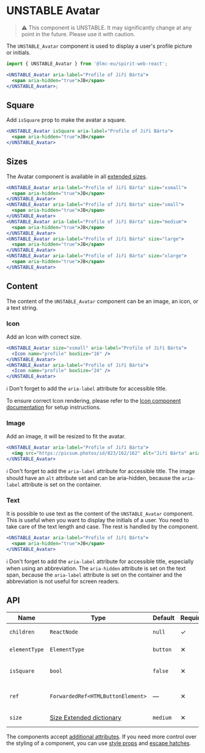 # UNSTABLE Avatar

> ⚠️ This component is UNSTABLE. It may significantly change at any point in the future.
> Please use it with caution.

The `UNSTABLE_Avatar` component is used to display a user's profile picture or initials.

```jsx
import { UNSTABLE_Avatar } from '@lmc-eu/spirit-web-react';

<UNSTABLE_Avatar aria-label="Profile of Jiří Bárta">
  <span aria-hidden="true">JB</span>
</UNSTABLE_Avatar>;
```

## Square

Add `isSquare` prop to make the avatar a square.

```jsx
<UNSTABLE_Avatar isSquare aria-label="Profile of Jiří Bárta">
  <span aria-hidden="true">JB</span>
</UNSTABLE_Avatar>
```

## Sizes

The Avatar component is available in all [extended sizes][dictionary-size].

```jsx
<UNSTABLE_Avatar aria-label="Profile of Jiří Bárta" size="xsmall">
  <span aria-hidden="true">JB</span>
</UNSTABLE_Avatar>
<UNSTABLE_Avatar aria-label="Profile of Jiří Bárta" size="small">
  <span aria-hidden="true">JB</span>
</UNSTABLE_Avatar>
<UNSTABLE_Avatar aria-label="Profile of Jiří Bárta" size="medium">
  <span aria-hidden="true">JB</span>
</UNSTABLE_Avatar>
<UNSTABLE_Avatar aria-label="Profile of Jiří Bárta" size="large">
  <span aria-hidden="true">JB</span>
</UNSTABLE_Avatar>
<UNSTABLE_Avatar aria-label="Profile of Jiří Bárta" size="xlarge">
  <span aria-hidden="true">JB</span>
</UNSTABLE_Avatar>
```

## Content

The content of the `UNSTABLE_Avatar` component can be an image, an icon, or a text string.

### Icon

Add an Icon with correct size.

```jsx
<UNSTABLE_Avatar size="xsmall" aria-label="Profile of Jiří Bárta">
  <Icon name="profile" boxSize="16" />
</UNSTABLE_Avatar>
<UNSTABLE_Avatar aria-label="Profile of Jiří Bárta">
  <Icon name="profile" boxSize="24" />
</UNSTABLE_Avatar>
```

ℹ️ Don't forget to add the `aria-label` attribute for accessible title.

To ensure correct Icon rendering, please refer to the [Icon component documentation][web-react-icon-documentation] for setup instructions.

### Image

Add an image, it will be resized to fit the avatar.

```jsx
<UNSTABLE_Avatar aria-label="Profile of Jiří Bárta">
  <img src="https://picsum.photos/id/823/162/162" alt="Jiří Bárta" aria-hidden="true" />
</UNSTABLE_Avatar>
```

ℹ️ Don't forget to add the `aria-label` attribute for accessible title.
The image should have an `alt` attribute set and can be aria-hidden, because the `aria-label`
attribute is set on the container.

### Text

It is possible to use text as the content of the `UNSTABLE_Avatar` component.
This is useful when you want to display the initials of a user. You need to
take care of the text length and case. The rest is handled by the component.

```jsx
<UNSTABLE_Avatar aria-label="Profile of Jiří Bárta">
  <span aria-hidden="true">JB</span>
</UNSTABLE_Avatar>
```

ℹ️ Don't forget to add the `aria-label` attribute for accessible title, especially when
using an abbreviation. The `aria-hidden` attribute is set on the text span, because the `aria-label`
attribute is set on the container and the abbreviation is not useful for screen readers.

## API

| Name          | Type                                        | Default  | Required | Description               |
| ------------- | ------------------------------------------- | -------- | -------- | ------------------------- |
| `children`    | `ReactNode`                                 | `null`   | ✓        | Content of the Avatar     |
| `elementType` | `ElementType`                               | `button` | ✕        | Type of element           |
| `isSquare`    | `bool`                                      | `false`  | ✕        | If true, Avatar is square |
| `ref`         | `ForwardedRef<HTMLButtonElement>`           | —        | ✕        | Avatar element reference  |
| `size`        | [Size Extended dictionary][dictionary-size] | `medium` | ✕        | Size of the Avatar        |

The components accept [additional attributes][readme-additional-attributes].
If you need more control over the styling of a component, you can use [style props][readme-style-props]
and [escape hatches][readme-escape-hatches].

[dictionary-size]: https://github.com/lmc-eu/spirit-design-system/tree/main/docs/DICTIONARIES.md#size
[readme-additional-attributes]: https://github.com/lmc-eu/spirit-design-system/blob/main/packages/web-react/README.md#additional-attributes
[readme-escape-hatches]: https://github.com/lmc-eu/spirit-design-system/blob/main/packages/web-react/README.md#escape-hatches
[readme-style-props]: https://github.com/lmc-eu/spirit-design-system/blob/main/packages/web-react/README.md#style-props
[web-react-icon-documentation]: https://github.com/lmc-eu/spirit-design-system/blob/main/packages/web-react/src/components/Icon/README.md#-usage
